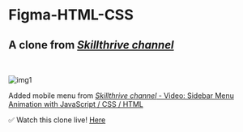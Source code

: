 # Figma-HTML-CSS

## A clone from [_Skillthrive channel_](https://www.youtube.com/watch?v=88-XCq0Tezg&ab_channel=Skillthrive)
<br>

![img1](https://uploaddeimagens.com.br/images/003/487/164/full/layout.PNG)

Added mobile menu from [_Skillthrive channel_ - Video: Sidebar Menu Animation with JavaScript / CSS / HTML](https://www.youtube.com/watch?v=WxQZsN6LICM)

✅ Watch this clone live! [Here](https://marcus.place/Figma-HTML-CSS/)
